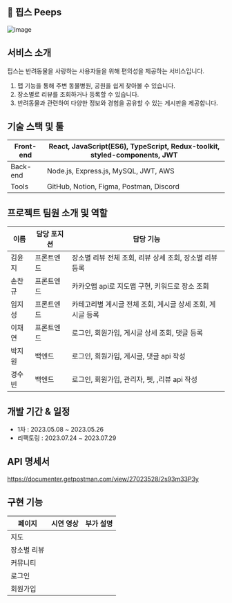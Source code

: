 ## 🐶 핍스 Peeps
![image](https://github.com/deepbbo/peeps_front-end/assets/126065194/ea649e9e-df0d-45a9-a979-c8f6eea3d96e)

## 서비스 소개

핍스는 반려동물을 사랑하는 사용자들을 위해 편의성을 제공하는 서비스입니다. 

1. 맵 기능을 통해 주변 동물병원, 공원을 쉽게 찾아볼 수 있습니다.
2. 장소별로 리뷰를 조회하거나 등록할 수 있습니다. 
3. 반려동물과 관련하여 다양한 정보와 경험을 공유할 수 있는 게시판을 제공합니다.

## 기술 스택 및 툴

| Front-end | React, JavaScript(ES6), TypeScript, Redux-toolkit, styled-components, JWT |
| --- | --- |
| Back-end | Node.js, Express.js, MySQL, JWT, AWS |
| Tools | GitHub, Notion, Figma, Postman, Discord |

## 프로젝트 팀원 소개 및 역할

| 이름 | 담당 포지션 | 담당 기능  |
| --- | --- | --- |
| 김윤지 | 프론트엔드 | 장소별 리뷰 전체 조회, 리뷰 상세 조회, 장소별 리뷰 등록  |
| 손찬규 | 프론트엔드 | 카카오맵 api로 지도맵 구현, 키워드로 장소 조회   |
| 임지성 | 프론트엔드 | 카테고리별 게시글 전체 조회, 게시글 상세 조회, 게시글 등록 |
| 이채연 | 프론트엔드 | 로그인, 회원가입, 게시글 상세 조회, 댓글 등록 |
| 박지원 | 백엔드 | 로그인, 회원가입, 게시글, 댓글 api 작성 |
| 경수빈  | 백엔드  | 로그인, 회원가입, 관리자, 펫, ,리뷰 api 작성  |

## 개발 기간 & 일정

- 1차 : 2023.05.08 ~ 2023.05.26
- 리팩토링 : 2023.07.24 ~ 2023.07.29

## API 명세서

https://documenter.getpostman.com/view/27023528/2s93m33P3y

## 구현 기능

| 페이지 | 시연 영상 | 부가 설명 |
| --- | --- | --- |
| 지도 |  |  |
| 장소별 리뷰 |  |  |
| 커뮤니티 |  |  |
| 로그인  |  |  |
| 회원가입  |  |  |
